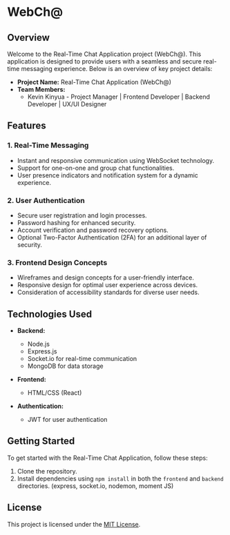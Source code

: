 # WebCh@

## Overview

Welcome to the Real-Time Chat Application project (WebCh@). This application is designed to provide users with a seamless and secure real-time messaging experience. 
Below is an overview of key project details:

- **Project Name:** Real-Time Chat Application (WebCh@)
- **Team Members:**
  - Kevin Kinyua - Project Manager | Frontend Developer | Backend Developer | UX/UI Designer

## Features

### 1. Real-Time Messaging
- Instant and responsive communication using WebSocket technology.
- Support for one-on-one and group chat functionalities.
- User presence indicators and notification system for a dynamic experience.

### 2. User Authentication
- Secure user registration and login processes.
- Password hashing for enhanced security.
- Account verification and password recovery options.
- Optional Two-Factor Authentication (2FA) for an additional layer of security.

### 3. Frontend Design Concepts
- Wireframes and design concepts for a user-friendly interface.
- Responsive design for optimal user experience across devices.
- Consideration of accessibility standards for diverse user needs.

## Technologies Used

- **Backend:**
  - Node.js
  - Express.js
  - Socket.io for real-time communication
  - MongoDB for data storage

- **Frontend:**
  - HTML/CSS (React)

- **Authentication:**
  - JWT for user authentication

## Getting Started

To get started with the Real-Time Chat Application, follow these steps:

1. Clone the repository.
2. Install dependencies using `npm install` in both the `frontend` and `backend` directories. (express, socket.io, nodemon, moment JS)

## License

This project is licensed under the [MIT License](LICENSE).


